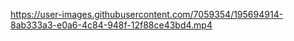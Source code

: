 

https://user-images.githubusercontent.com/7059354/195694914-8ab333a3-e0a6-4c84-948f-12f88ce43bd4.mp4

